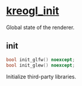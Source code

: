 # [kreogl_init](kreogl_init.hpp)

Global state of the renderer.

## init

```cpp
bool init_glfw() noexcept;
bool init_glew() noexcept;
```

Initialize third-party libraries.